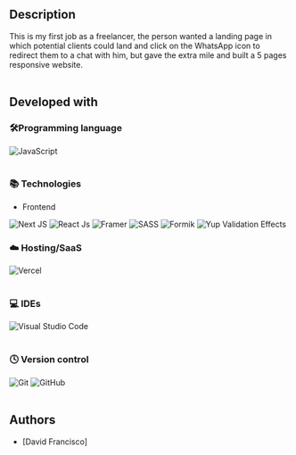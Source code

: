 

## Description

This is my first job as a freelancer, the person wanted a landing page in which potential clients could land and click on the WhatsApp icon to redirect them to a chat with him, but gave the extra mile and built a 5 pages responsive website.
<br />
<br />

## Developed with

### 🛠️Programming language

![JavaScript](https://img.shields.io/badge/javascript-%23323330.svg?style=for-the-badge&logo=javascript&logoColor=%23F7DF1E)
<br />
<br />

### 📚 Technologies

- Frontend

![Next JS](https://img.shields.io/badge/Next-black?style=for-the-badge&logo=next.js&logoColor=white)
 ![React Js](https://img.shields.io/badge/react-%2320232a.svg?style=for-the-badge&logo=react&logoColor=%2361DAFB) 
![Framer](https://img.shields.io/badge/Framer_Motion-black?style=for-the-badge&logo)
![SASS](https://img.shields.io/badge/SASS-hotpink.svg?style=for-the-badge&logo=SASS&logoColor=white)
![Formik](https://img.shields.io/badge/Formik-2962FF?style=for-the-badge&logo=)
![Yup Validation Effects](https://img.shields.io/badge/Formil_validation-9999FF.svg?style=for-the-badge&logo)


### ☁️ Hosting/SaaS

![Vercel](https://img.shields.io/badge/vercel-%23000000.svg?style=for-the-badge&logo=vercel&logoColor=white)
<br />
<br />

### 💻 IDEs

![Visual Studio Code](https://img.shields.io/badge/Visual%20Studio%20Code-0078d7.svg?style=for-the-badge&logo=visual-studio-code&logoColor=white) 
<br />
<br />

### 🕓 Version control

![Git](https://img.shields.io/badge/git-%23F05033.svg?style=for-the-badge&logo=git&logoColor=white) ![GitHub](https://img.shields.io/badge/github-%23121011.svg?style=for-the-badge&logo=github&logoColor=white)
<br />
<br />




## Authors

- [David Francisco]
